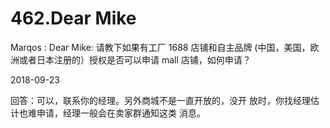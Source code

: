 # 462.Dear Mike

Marqos : Dear Mike: 请教下如果有工厂 1688 店铺和自主品牌 (中国，美国，欧洲或者日本注册的）授权是否可以申请 mall 店铺，如何申请？

2018-09-23

回答：可以，联系你的经理。另外商城不是一直开放的，没开 放时，你找经理估计也难申请，经理一般会在卖家群通知这类 消息。